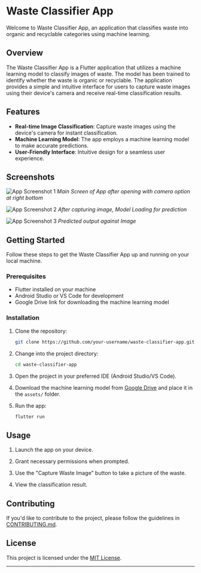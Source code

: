 # Waste Classifier App

Welcome to Waste Classifier App, an application that classifies waste into organic and recyclable categories using machine learning.

## Overview

The Waste Classifier App is a Flutter application that utilizes a machine learning model to classify images of waste. The model has been trained to identify whether the waste is organic or recyclable. The application provides a simple and intuitive interface for users to capture waste images using their device's camera and receive real-time classification results.

## Features

- **Real-time Image Classification**: Capture waste images using the device's camera for instant classification.
- **Machine Learning Model**: The app employs a machine learning model to make accurate predictions.
- **User-Friendly Interface**: Intuitive design for a seamless user experience.

## Screenshots

![App Screenshot 1](/screenshot1.jpg)
*Main Screen of App after opening with camera option at right bottom*

![App Screenshot 2](/screenshot2.jpg)
*After capturing image, Model Loading for prediction*

![App Screenshot 3](/screenshot3.jpg)
*Predicted output against Image*


## Getting Started

Follow these steps to get the Waste Classifier App up and running on your local machine.

### Prerequisites

- Flutter installed on your machine
- Android Studio or VS Code for development
- Google Drive link for downloading the machine learning model

### Installation

1. Clone the repository:

    ```bash
    git clone https://github.com/your-username/waste-classifier-app.git
    ```

2. Change into the project directory:

    ```bash
    cd waste-classifier-app
    ```

3. Open the project in your preferred IDE (Android Studio/VS Code).

4. Download the machine learning model from [Google Drive](https://drive.google.com/file/d/1gcgf4kDdWBBiLLlzMcs2VStXLpwSMxMf/view?usp=drive_link) and place it in the `assets/` folder.

5. Run the app:

    ```bash
    flutter run
    ```

## Usage

1. Launch the app on your device.

2. Grant necessary permissions when prompted.

3. Use the "Capture Waste Image" button to take a picture of the waste.

4. View the classification result.

## Contributing

If you'd like to contribute to the project, please follow the guidelines in [CONTRIBUTING.md](CONTRIBUTING.md).

## License

This project is licensed under the [MIT License](LICENSE).

---
